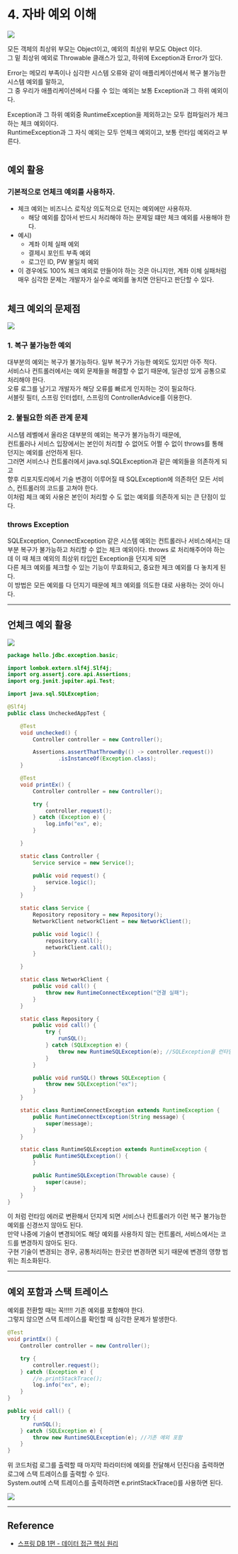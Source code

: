 # 4. 자바 예외 이해

![](img/exception_01.PNG)

모든 객체의 최상위 부모는 Object이고, 예외의 최상위 부모도 Object 이다.  
그 밑 최상위 예외로 Throwable 클래스가 있고, 하위에 Exception과 Error가 있다.  
  
Error는 메모리 부족이나 심각한 시스템 오류와 같이 애플리케이션에서 복구 불가능한 시스템 예외를 말하고,  
그 중 우리가 애플리케이션에서 다룰 수 있는 예외는 보통 Exception과 그 하위 예외이다.  
  
Exception과 그 하위 예외중 RuntimeException을 제외하고는 모두 컴파일러가 체크하는 체크 예외이다.  
RuntimeException과 그 자식 예외는 모두 언체크 예외이고, 보통 런타임 예외라고 부른다.

#

## 예외 활용

### 기본적으로 언체크 예외를 사용하자.

- 체크 예외는 비즈니스 로직상 의도적으로 던지는 예외에만 사용하자.
    - 해당 예외를 잡아서 반드시 처리해야 하는 문제일 떄만 체크 예외를 사용해야 한다.
- 예시)
    - 계좌 이체 실패 예외
    - 결제시 포인트 부족 예외
    - 로그인 ID, PW 불일치 예외
- 이 경우에도 100% 체크 예외로 만들어야 하는 것은 아니지만, 계좌 이체 실패처럼 매우 심각한 문제는 개발자가 실수로 예외를 놓치면 안된다고 판단할 수 있다.


#

## 체크 예외의 문제점

![](img/exception_02.PNG)

### 1. 복구 불가능한 예외

대부분의 예외는 복구가 불가능하다. 일부 복구가 가능한 예외도 있지만 아주 적다.  
서비스나 컨트롤러에서는 예외 문제들을 해결할 수 없기 때문에, 일관성 있게 공통으로 처리해야 한다.  
오류 로그를 남기고 개발자가 해당 오류를 빠르게 인지하는 것이 필요하다.  
서블릿 필터, 스프링 인터셉터, 스프링의 ControllerAdvice를 이용한다.

### 2. 불필요한 의존 관계 문제

시스템 레벨에서 올라온 대부분의 예외는 복구가 불가능하기 때문에,  
컨트롤러나 서비스 입장에서는 본인이 처리할 수 없어도 어쩔 수 없이 throws를 통해 던지는 예외를 선언하게 된다.  
그러면 서비스나 컨트롤러에서 java.sql.SQLException과 같은 예외들을 의존하게 되고  
향후 리포지토리에서 기술 변경이 이루어질 때 SQLException에 의존하던 모든 서비스, 컨트롤러의 코드를 고쳐야 한다.  
이처럼 체크 예외 사용은 본인이 처리할 수 도 없는 예외를 의존하게 되는 큰 단점이 있다.

### throws Exception

SQLException, ConnectException 같은 시스템 예외는 컨트롤러나 서비스에서는 대부분 복구가 불가능하고 처리할 수 없는 체크 예외이다. 
throws 로 처리해주어야 하는데 이 때 체크 예외의 최상위 타입인 Exception을 던지게 되면  
다른 체크 예외를 체크할 수 있는 기능이 무효화되고, 중요한 체크 예외를 다 놓치게 된다.  
이 방법은 모든 예외를 다 던지기 때문에 체크 예외를 의도한 대로 사용하는 것이 아니다.


---

## 언체크 예외 활용

![](img/exception_03.PNG)

```java
package hello.jdbc.exception.basic;

import lombok.extern.slf4j.Slf4j;
import org.assertj.core.api.Assertions;
import org.junit.jupiter.api.Test;

import java.sql.SQLException;

@Slf4j
public class UncheckedAppTest {

    @Test
    void unchecked() {
        Controller controller = new Controller();

        Assertions.assertThatThrownBy(() -> controller.request())
                .isInstanceOf(Exception.class);
    }

    @Test
    void printEx() {
        Controller controller = new Controller();

        try {
            controller.request();
        } catch (Exception e) {
            log.info("ex", e);
        }

    }

    static class Controller {
        Service service = new Service();

        public void request() {
            service.logic();
        }
    }

    static class Service {
        Repository repository = new Repository();
        NetworkClient networkClient = new NetworkClient();

        public void logic() {
            repository.call();
            networkClient.call();
        }

    }

    static class NetworkClient {
        public void call() {
            throw new RuntimeConnectException("연결 실패");
        }
    }

    static class Repository {
        public void call() {
            try {
                runSQL();
            } catch (SQLException e) {
                throw new RuntimeSQLException(e); //SQLException을 런타임 예외인 RuntimeSQLExceptuon으로 변환한다.
            }
        }

        public void runSQL() throws SQLException {
            throw new SQLException("ex");
        }
    }

    static class RuntimeConnectException extends RuntimeException {
        public RuntimeConnectException(String message) {
            super(message);
        }
    }

    static class RuntimeSQLException extends RuntimeException {
        public RuntimeSQLException() {
        }

        public RuntimeSQLException(Throwable cause) {
            super(cause);
        }
    }
}
```

이 처럼 런타임 에러로 변환해서 던지게 되면 서비스나 컨트롤러가 이런 복구 불가능한 예외를 신경쓰지 않아도 된다.  
만약 나중에 기술이 변경되어도 해당 예외를 사용하지 않는 컨트롤러, 서비스에서는 코드를 변경하지 않아도 된다.  
구현 기술이 변경되는 경우, 공통처리하는 한곳만 변경하면 되기 때문에 변경의 영향 범위는 최소화된다.

---

## 예외 포함과 스택 트레이스

예외를 전환할 때는 꼭!!!!! 기존 예외를 포함해야 한다.  
그렇지 않으면 스택 트레이스를 확인할 때 심각한 문제가 발생한다.

```java
@Test
void printEx() {
    Controller controller = new Controller();

    try {
        controller.request();
    } catch (Exception e) {
        //e.printStackTrace();
        log.info("ex", e);
    }
}
```
```java
public void call() {
    try {
        runSQL();
    } catch (SQLException e) {
        throw new RuntimeSQLException(e); //기존 예외 포함
    }
}
```

위 코드처럼 로그를 출력할 때 마지막 파라미터에 예외를 전달해서 던진다음 출력하면 로그에 스택 트레이스를 출력할 수 있다.  
System.out에 스택 트레이스를 출력하려면 e.printStackTrace()를 사용하면 된다.

![](img/exception_04.PNG)

---

## Reference
- [스프링 DB 1편 - 데이터 접근 핵심 원리](https://www.inflearn.com/course/%EC%8A%A4%ED%94%84%EB%A7%81-db-1/dashboard)



